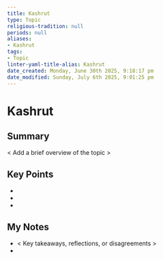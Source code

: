 ```yaml
---
title: Kashrut
type: Topic
religious-tradition: null
periods: null
aliases:
- Kashrut
tags:
- Topic
linter-yaml-title-alias: Kashrut
date_created: Monday, June 30th 2025, 9:18:17 pm
date_modified: Sunday, July 6th 2025, 9:01:25 pm
---
```


# Kashrut

## Summary
< Add a brief overview of the topic >

## Key Points
- 
- 
- 

## My Notes
- < Key takeaways, reflections, or disagreements >
- 